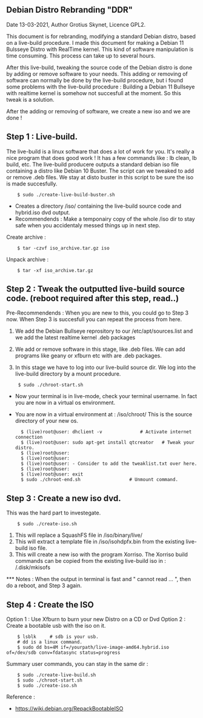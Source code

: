 ## Debian Distro Rebranding "DDR" 

Date 13-03-2021, Author Grotius Skynet, Licence GPL2.

This document is for rebranding, modifying a standard Debian distro, based on a live-build procedure.
I made this document for making a Debian 11 Bulsseye Distro with RealTime kernel.
This kind of software manipulation is time consuming. This process can take up to several hours.

After this live-build, tweaking the source code of the Debian distro is done by adding or remove software to your needs.
This adding or removing of software can normally be done by the live-build procedure, but i found some problems with
the live-build procedure : Building a Debian 11 Bullseye with realtime kernel is somehow not succesfull at the moment.
So this tweak is a solution. 

After the adding or removing of software, we create a new iso and we are done !


## Step 1 : Live-build.

The live-build is a linux software that does a lot of work for you. It's really a nice program that does good work !
It has a few commands like : lb clean, lb build, etc.
The live-build producere outputs a standard debian iso file containing a distro like Debian 10 Buster.
The script can we tweaked to add or remove .deb files.
We stay at disto buster in this script to be sure the iso is made succesfully.

		$ sudo ./create-live-build-buster.sh

- Creates a directory /iso/ containing the live-build source code and hybrid.iso dvd output.
- Recommendends : Make a temponairy copy of the whole /iso dir to stay safe when you accidentaly messed things up in next step.

Create archive : 	

		$ tar -czvf iso_archive.tar.gz iso

Unpack archive : 

		$ tar -xf iso_archive.tar.gz
	
	
## Step 2 : Tweak the outputted live-build source code. (reboot required after this step, read..)

Pre-Recommendends : When you are new to this, you could go to Step 3 now. When Step 3 is succesfull you can repeat the process from here.

1. We add the Debian Bullseye reprository to our /etc/apt/sources.list and we add the latest realtime kernel .deb packages
2. We add or remove software in this stage, like .deb files. We can add programs like geany or xfburn etc with are .deb packages.
3. In this stage we have to log into our live-build source dir. We log into the live-build directory by a mount procedure.

		$ sudo ./chroot-start.sh

- Now your terminal is in live-mode, check your terminal username. In fact you are now in a virtual os environment. 
- You are now in a virtual environment at : /iso/chroot/ This is the source directory of your new os.

		$ (live)root@user: dhclient -v 				# Activate internet connection
		$ (live)root@user: sudo apt-get install qtcreator  	# Tweak your distro.
		$ (live)root@user:
		$ (live)root@user:
		$ (live)root@user: - Consider to add the tweaklist.txt over here.  
		$ (live)root@user:
		$ (live)root@user: exit
		$ sudo ./chroot-end.sh					# Unmount command.
	
## Step 3 : Create a new iso dvd.	
	
This was the hard part to investegate.

		$ sudo ./create-iso.sh

1. This will replace a SquashFS file in /iso/binary/live/
2. This will extract a template file in /iso/isohdpfx.bin from the existing live-build iso file.
3. This will create a new iso with the program Xorriso. The Xorriso build commands can be copied from the existing live-build iso in : /.disk/mkisofs


*** Notes : When the output in terminal is fast and " cannot read ... ", then do a reboot, and Step 3 again.


		
## Step 4 : Create the ISO

Option 1 : Use Xfburn to burn your new Distro on a CD or Dvd
Option 2 : Create a bootable usb with the iso on it.

	

		$ lsblk 	# sdb is your usb.					
		# dd is a linux command.
		$ sudo dd bs=4M if=/yourpath/live-image-amd64.hybrid.iso of=/dev/sdb conv=fdatasync status=progress



	

Summary user commands, you can stay in the same dir :

		$ sudo ./create-live-build.sh
		$ sudo ./chroot-start.sh
		$ sudo ./create-iso.sh


Reference :
- https://wiki.debian.org/RepackBootableISO








